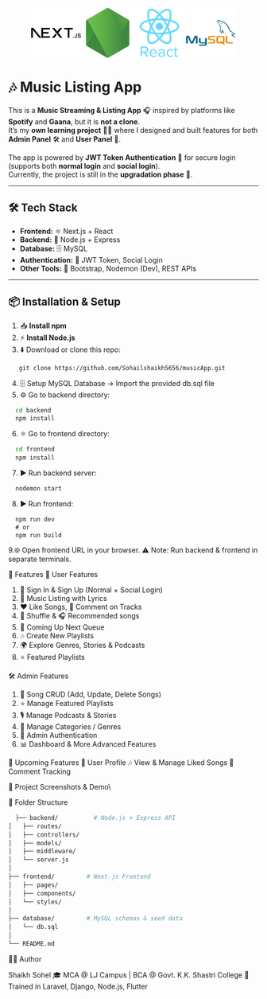 <p align="center">
  <img src="https://raw.githubusercontent.com/devicons/devicon/master/icons/nextjs/nextjs-original-wordmark.svg" alt="Next.js Logo" width="100"/>
  <img src="https://raw.githubusercontent.com/devicons/devicon/master/icons/nodejs/nodejs-original.svg" alt="Node.js Logo" width="100"/>
  <img src="https://raw.githubusercontent.com/devicons/devicon/master/icons/react/react-original-wordmark.svg" alt="React Logo" width="100"/>
  <img src="https://raw.githubusercontent.com/devicons/devicon/master/icons/mysql/mysql-original-wordmark.svg" alt="MySQL Logo" width="100"/>
</p>

# 🎶 Music Listing App 

This is a **Music Streaming & Listing App** 🎧 inspired by platforms like **Spotify** and **Gaana**, but it is **not a clone**.  
It’s my **own learning project** 👨‍💻 where I designed and built features for both **Admin Panel** 🛠 and **User Panel** 👤.  

The app is powered by **JWT Token Authentication** 🔑 for secure login (supports both **normal login** and **social login**).  
Currently, the project is still in the **upgradation phase** 🚀.

---

## 🛠️ Tech Stack

- **Frontend:** ⚛️ Next.js + React  
- **Backend:** 🌱 Node.js + Express  
- **Database:** 🗄 MySQL  
- **Authentication:** 🔑 JWT Token, Social Login  
- **Other Tools:** 🎨 Bootstrap, Nodemon (Dev), REST APIs

---

## 📦 Installation & Setup

1. 📥 **Install npm**
2. ⚡ **Install Node.js**
3. ⬇️ Download or clone this repo:
```
   git clone https://github.com/Sohailshaikh5656/musicApp.git
```
4. 🗄 Setup MySQL Database → Import the provided db.sql file
5. ⚙️ Go to backend directory:
```bash
  cd backend
  npm install
```
6. ⚛️ Go to frontend directory:
```bash
  cd frontend
  npm install
```
7. ▶️ Run backend server:
```bash
  nodemon start
```
8. ▶️ Run frontend:
```
  npm run dev
  # or
  npm run build
```

9.🌐 Open frontend URL in your browser.
⚠️ Note: Run backend & frontend in separate terminals.

🌟 Features
👤 User Features
1. 🔑 Sign In & Sign Up (Normal + Social Login)
2. 🎵 Music Listing with Lyrics
3. ❤️ Like Songs, 💬 Comment on Tracks
4. 🔀 Shuffle & 🎧 Recommended songs
5. 📌 Coming Up Next Queue
6. 🎶 Create New Playlists
7. 🌍 Explore Genres, Stories & Podcasts
8. ⭐ Featured Playlists

🛠 Admin Features
1. 🎵 Song CRUD (Add, Update, Delete Songs)
2. ⭐ Manage Featured Playlists
3. 🎙 Manage Podcasts & Stories
4. 🎼 Manage Categories / Genres
5. 🔑 Admin Authentication
6. 📊 Dashboard & More Advanced Features

🔮 Upcoming Features
  👤 User Profile
  🎶 View & Manage Liked Songs
  💬 Comment Tracking

📸 Project Screenshots & Demo\

📂 Folder Structure
```bash 
  ├── backend/          # Node.js + Express API
│   ├── routes/
│   ├── controllers/
│   ├── models/
│   ├── middleware/
│   └── server.js
│
├── frontend/         # Next.js Frontend
│   ├── pages/
│   ├── components/
│   └── styles/
│
├── database/         # MySQL schemas & seed data
│   └── db.sql
│
└── README.md

```

👨‍💻 Author

Shaikh Sohel
🎓 MCA @ LJ Campus | BCA @ Govt. K.K. Shastri College
💼 Trained in Laravel, Django, Node.js, Flutter
